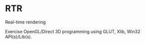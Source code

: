 # RTR
Real-time rendering 

Exercise OpenGL/Direct 3D programming using GLUT, Xlib, Win32 API(s)/Lib(s).
